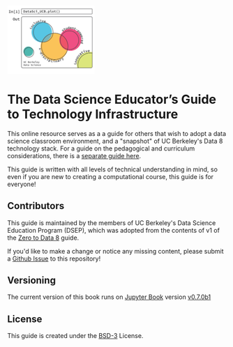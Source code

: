 <img src ="./images/dsep-logo.png" alt="dsep logo" width="200"/>

# The Data Science Educator’s Guide to Technology Infrastructure

This online resource serves as a a guide for others that wish to adopt a data science classroom environment, and a "snapshot" of UC Berkeley's Data 8 technology stack. For a guide on the pedagogical and curriculum considerations, there is a [separate guide here](http://data8.org/zero-to-data-8/teaching/README.html).

This guide is written with all levels of technical understanding in mind, so even if you are new to creating a computational course, this guide is for everyone!

## Contributors

This guide is maintained by the members of UC Berkeley's Data Science Education Program (DSEP), which was adopted from the contents of v1 of the [Zero to Data 8](https://github.com/data-8/zero-to-data-8) guide.

If you'd like to make a change or notice any missing content, please submit a [Github Issue](https://help.github.com/en/github/managing-your-work-on-github/creating-an-issue) to this repository!

## Versioning
The current version of this book runs on [Jupyter Book](https://github.com/executablebooks/jupyter-book) version [v0.7.0b1](https://github.com/executablebooks/jupyter-book/releases)

## License

This guide is created under the [BSD-3](https://opensource.org/licenses/BSD-3-Clause) License.
